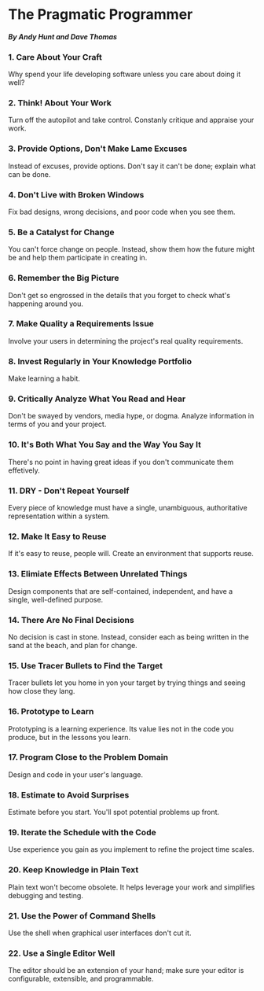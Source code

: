 # The Pragmatic Programmer


#### _By Andy Hunt and Dave Thomas_


### 1. Care About Your Craft

Why spend your life developing software unless you care about doing it well?


### 2. Think! About Your Work

Turn off the autopilot and take control. Constanly critique and appraise your
work.


### 3. Provide Options, Don't Make Lame Excuses

Instead of excuses, provide options. Don't say it can't be done; explain what
can be done.


### 4. Don't Live with Broken Windows

Fix bad designs, wrong decisions, and poor code when you see them.


### 5. Be a Catalyst for Change

You can't force change on people. Instead, show them how the future might be
and help them participate in creating in.


### 6. Remember the Big Picture

Don't get so engrossed in the details that you forget to check what's happening
around you.


### 7. Make Quality a Requirements Issue

Involve your users in determining the project's real quality requirements.


### 8. Invest Regularly in Your Knowledge Portfolio

Make learning a habit.


### 9. Critically Analyze What You Read and Hear

Don't be swayed by vendors, media hype, or dogma. Analyze information in terms
of you and your project.


### 10. It's Both What You Say and the Way You Say It

There's no point in having great ideas if you don't communicate them
effetively.


### 11. DRY - Don't Repeat Yourself

Every piece of knowledge must have a single, unambiguous, authoritative
representation within a system.


### 12. Make It Easy to Reuse

If it's easy to reuse, people will. Create an environment that supports reuse.


### 13. Elimiate Effects Between Unrelated Things

Design components that are self-contained, independent, and have a single,
well-defined purpose.


### 14. There Are No Final Decisions

No decision is cast in stone. Instead, consider each as being written in the
sand at the beach, and plan for change.


### 15. Use Tracer Bullets to Find the Target

Tracer bullets let you home in yon your target by trying things and seeing how
close they lang.


### 16. Prototype to Learn

Prototyping is a learning experience. Its value lies not in the code you
produce, but in the lessons you learn.


### 17. Program Close to the Problem Domain

Design and code in your user's language.


### 18. Estimate to Avoid Surprises

Estimate before you start. You'll spot potential problems up front.


### 19. Iterate the Schedule with the Code

Use experience you gain as you implement to refine the project time scales.


### 20. Keep Knowledge in Plain Text

Plain text won't become obsolete. It helps leverage your work and simplifies
debugging and testing.


### 21. Use the Power of Command Shells

Use the shell when graphical user interfaces don't cut it.


### 22. Use a Single Editor Well

The editor should be an extension of your hand; make sure your editor is
configurable, extensible, and programmable.
